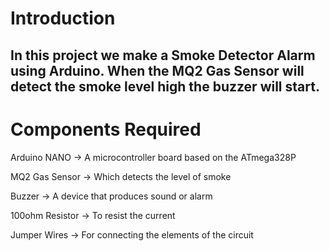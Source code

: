 # Introduction

## In this project we make a Smoke Detector Alarm using Arduino. When the MQ2 Gas Sensor will detect the smoke level high the buzzer will start.

# Components Required
Arduino NANO -> A microcontroller board based on the ATmega328P

MQ2 Gas Sensor -> Which detects the level of smoke

Buzzer -> A device that produces sound or alarm

100ohm Resistor -> To resist the current

Jumper Wires -> For connecting the elements of the circuit




